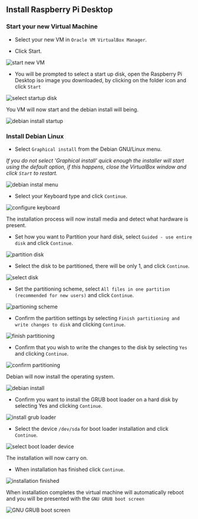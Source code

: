 ## Install Raspberry Pi Desktop

### Start your new Virtual Machine

+ Select your new VM in `Oracle VM VirtualBox Manager`.

+ Click Start.

![start new VM](images/step9.PNG)

+ You will be prompted to select a start up disk, open the Raspberry Pi Desktop iso image you downloaded, by clicking on the folder icon and click `Start`

![select startup disk](images/step10.png)

You VM will now start and the debian install will being.

![debian install startup](images/step11.PNG)

### Install Debian Linux

+ Select `Graphical install` from the Debian GNU/Linux menu.

*If you do not select 'Graphical install' quick enough the installer will start using the default option, if this happens, close the VirtualBox window and click `Start` to restart.*

![debian instal menu](images/step11.PNG)

+ Select your Keyboard type and click `Continue`.

![configure keyboard](images/step12.PNG)

The installation process will now install media and detect what hardware is present.

+ Set how you want to Partition your hard disk, select `Guided - use entire disk` and click `Continue`.

![partition disk](images/step13.PNG)

+ Select the disk to be partitioned, there will be only 1, and click `Continue`.

![select disk](images/step13_5.PNG)

+ Set the partitioning scheme, select `All files in one partition (recommended for new users)` and click `Continue`.

![partioning scheme](images/step14.PNG)

+ Confirm the partition settings by selecting `Finish partitioning and write changes to disk` and clicking `Continue`.

![finish partitioning](images/step15.PNG)

+ Confirm that you wish to write the changes to the disk by selecting `Yes` and clicking `Continue`.

![confirm partitioning](images/step16.PNG)

Debian will now install the operating system.

![debian install](images/step17.PNG)

+ Confirm you want to install the GRUB boot loader on a hard disk by selecting Yes and clicking `Continue`.

![install grub loader](images/step18.PNG)

+ Select the device `/dev/sda` for boot loader installation and click `Continue`.

![select boot loader device](images/step19.PNG)

The installation will now carry on.

+ When installation has finished click `Continue`.

![installation finished](images/step20.PNG)

When installation completes the virtual machine will automatically reboot and you will be presented with the `GNU GRUB boot screen`

![GNU GRUB boot screen](images/debian_boot_screen.png)